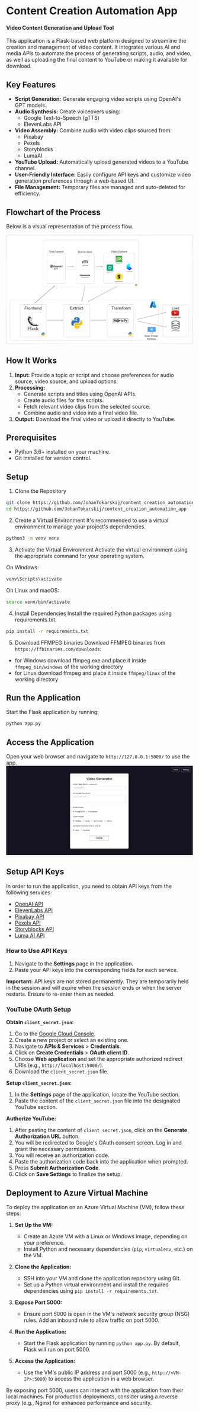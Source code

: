 # Content Creation Automation App 
#### Video Content Generation and Upload Tool

This application is a Flask-based web platform designed to streamline the creation and management of video content. It integrates various AI and media APIs to automate the process of generating scripts, audio, and video, as well as uploading the final content to YouTube or making it available for download.

## Key Features

- **Script Generation:** Generate engaging video scripts using OpenAI's GPT models.
- **Audio Synthesis:** Create voiceovers using:
  - Google Text-to-Speech (gTTS)
  - ElevenLabs API
- **Video Assembly:** Combine audio with video clips sourced from:
  - Pixabay
  - Pexels
  - Storyblocks
  - LumaAI
- **YouTube Upload:** Automatically upload generated videos to a YouTube channel.
- **User-Friendly Interface:** Easily configure API keys and customize video generation preferences through a web-based UI.
- **File Management:** Temporary files are managed and auto-deleted for efficiency.

## Flowchart of the Process

Below is a visual representation of the process flow.

![Flowchart of the Video Creation Process](img/flowchart.png)

## How It Works

1. **Input:** Provide a topic or script and choose preferences for audio source, video source, and upload options.
2. **Processing:**
   - Generate scripts and titles using OpenAI APIs.
   - Create audio files for the scripts.
   - Fetch relevant video clips from the selected source.
   - Combine audio and video into a final video file.
3. **Output:** Download the final video or upload it directly to YouTube.


## Prerequisites
* Python 3.6+ installed on your machine.
* Git installed for version control.

## Setup
1. Clone the Repository
```bash
git clone https://github.com/JohanTokarskij/content_creation_automation_app
cd https://github.com/JohanTokarskij/content_creation_automation_app
```

2. Create a Virtual Environment
It's recommended to use a virtual environment to manage your project's dependencies.

```bash
python3 -m venv venv
```

3. Activate the Virtual Environment
Activate the virtual environment using the appropriate command for your operating system.

On Windows:
```bash
venv\Scripts\activate
```

On Linux and macOS:
```bash
source venv/bin/activate
```

4. Install Dependencies
Install the required Python packages using requirements.txt.

```bash
pip install -r requirements.txt
```

5. Download FFMPEG binaries
Download FFMPEG binaries from `https://ffbinaries.com/downloads`:
- for Windows download ffmpeg.exe and place it inside `ffmpeg_bin/windows` of the working directory
- for Linux download ffmpeg and place it inside `ffmpeg/linux` of the working directory


## Run the Application
Start the Flask application by running:

```bash
python app.py
```

## Access the Application
Open your web browser and navigate to `http://127.0.0.1:5000/` to use the app.
![Application's index.html](img/index.png)

## Setup API Keys

In order to run the application, you need to obtain API keys from the following services:

- [OpenAI API](https://platform.openai.com/docs/overview/)    
- [ElevenLabs API](https://elevenlabs.io/docs/api-reference/introduction/)  
- [Pixabay API](https://pixabay.com/api/docs/)  
- [Pexels API](https://www.pexels.com/api/)  
- [Storyblocks API](https://www.storyblocks.com/resources/business-solutions/api/)  
- [Luma AI API](https://docs.lumalabs.ai/docs/api/)    

### How to Use API Keys

1. Navigate to the **Settings** page in the application.
2. Paste your API keys into the corresponding fields for each service.

**Important:** API keys are not stored permanently. They are temporarily held in the session and will expire when the session ends or when the server restarts. Ensure to re-enter them as needed.

### YouTube OAuth Setup
**Obtain `client_secret.json`:**
1. Go to the [Google Cloud Console](https://console.cloud.google.com/).
2. Create a new project or select an existing one.
3. Navigate to **APIs & Services** > **Credentials**.
4. Click on **Create Credentials** > **OAuth client ID**.
5. Choose **Web application** and set the appropriate authorized redirect URIs (e.g., `http://localhost:5000/`).
6. Download the `client_secret.json` file.

**Setup `client_secret.json`:**
1. In the **Settings** page of the application, locate the YouTube section.
2. Paste the content of the `client_secret.json` file into the designated YouTube section.

**Authorize YouTube:**
1. After pasting the content of `client_secret.json`, click on the **Generate Authorization URL** button.
2. You will be redirected to Google's OAuth consent screen. Log in and grant the necessary permissions.
3. You will receive an authorization code.
4. Paste the authorization code back into the application when prompted.
5. Press **Submit Authorization Code**.
6. Click on **Save Settings** to finalize the setup.

## Deployment to Azure Virtual Machine

To deploy the application on an Azure Virtual Machine (VM), follow these steps:

1. **Set Up the VM:**
   - Create an Azure VM with a Linux or Windows image, depending on your preference.
   - Install Python and necessary dependencies (`pip`, `virtualenv`, etc.) on the VM.

2. **Clone the Application:**
   - SSH into your VM and clone the application repository using Git.
   - Set up a Python virtual environment and install the required dependencies using `pip install -r requirements.txt`.

3. **Expose Port 5000:**
   - Ensure port 5000 is open in the VM's network security group (NSG) rules. Add an inbound rule to allow traffic on port 5000.

4. **Run the Application:**
   - Start the Flask application by running `python app.py`. By default, Flask will run on port 5000.

5. **Access the Application:**
   - Use the VM's public IP address and port 5000 (e.g., `http://<VM-IP>:5000`) to access the application in a web browser.

By exposing port 5000, users can interact with the application from their local machines. For production deployments, consider using a reverse proxy (e.g., Nginx) for enhanced performance and security.
